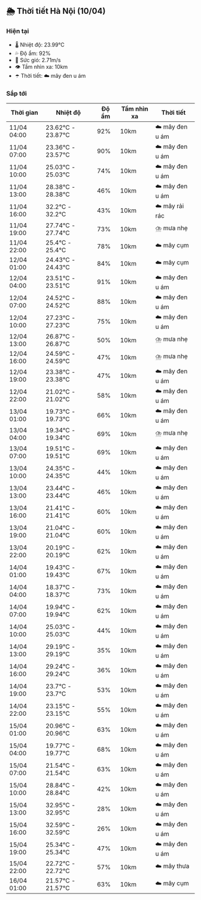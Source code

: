 ## 🌦️ Thời tiết Hà Nội (10/04)

### Hiện tại

- 🌡️ Nhiệt độ: 23.99℃
- 💦 Độ ẩm: 92%
- 💨 Sức gió: 2.71m/s
- 👁️ Tầm nhìn xa: 10km
- ☂️ Thời tiết: ☁️ mây đen u ám

### Sắp tới

| Thời gian | Nhiệt độ | Độ ẩm | Tầm nhìn xa | Thời tiết |
| --- | --- | --- | --- | --- |
| 11/04 04:00 | 23.62℃ - 23.87℃ | 92% | 10km | ☁️ mây đen u ám |
| 11/04 07:00 | 23.36℃ - 23.57℃ | 90% | 10km | ☁️ mây đen u ám |
| 11/04 10:00 | 25.03℃ - 25.03℃ | 74% | 10km | ☁️ mây đen u ám |
| 11/04 13:00 | 28.38℃ - 28.38℃ | 46% | 10km | ☁️ mây đen u ám |
| 11/04 16:00 | 32.2℃ - 32.2℃ | 43% | 10km | ☁️ mây rải rác |
| 11/04 19:00 | 27.74℃ - 27.74℃ | 73% | 10km | ⛈️ mưa nhẹ |
| 11/04 22:00 | 25.4℃ - 25.4℃ | 78% | 10km | ☁️ mây cụm |
| 12/04 01:00 | 24.43℃ - 24.43℃ | 84% | 10km | ☁️ mây cụm |
| 12/04 04:00 | 23.51℃ - 23.51℃ | 91% | 10km | ☁️ mây đen u ám |
| 12/04 07:00 | 24.52℃ - 24.52℃ | 88% | 10km | ☁️ mây đen u ám |
| 12/04 10:00 | 27.23℃ - 27.23℃ | 75% | 10km | ☁️ mây đen u ám |
| 12/04 13:00 | 26.87℃ - 26.87℃ | 50% | 10km | ⛈️ mưa nhẹ |
| 12/04 16:00 | 24.59℃ - 24.59℃ | 47% | 10km | ⛈️ mưa nhẹ |
| 12/04 19:00 | 23.38℃ - 23.38℃ | 47% | 10km | ☁️ mây đen u ám |
| 12/04 22:00 | 21.02℃ - 21.02℃ | 58% | 10km | ☁️ mây đen u ám |
| 13/04 01:00 | 19.73℃ - 19.73℃ | 66% | 10km | ☁️ mây đen u ám |
| 13/04 04:00 | 19.34℃ - 19.34℃ | 69% | 10km | ⛈️ mưa nhẹ |
| 13/04 07:00 | 19.51℃ - 19.51℃ | 69% | 10km | ☁️ mây đen u ám |
| 13/04 10:00 | 24.35℃ - 24.35℃ | 44% | 10km | ☁️ mây đen u ám |
| 13/04 13:00 | 23.44℃ - 23.44℃ | 46% | 10km | ☁️ mây đen u ám |
| 13/04 16:00 | 21.41℃ - 21.41℃ | 60% | 10km | ☁️ mây đen u ám |
| 13/04 19:00 | 21.04℃ - 21.04℃ | 60% | 10km | ☁️ mây đen u ám |
| 13/04 22:00 | 20.19℃ - 20.19℃ | 62% | 10km | ☁️ mây đen u ám |
| 14/04 01:00 | 19.43℃ - 19.43℃ | 67% | 10km | ☁️ mây đen u ám |
| 14/04 04:00 | 18.37℃ - 18.37℃ | 73% | 10km | ☁️ mây đen u ám |
| 14/04 07:00 | 19.94℃ - 19.94℃ | 62% | 10km | ☁️ mây đen u ám |
| 14/04 10:00 | 25.03℃ - 25.03℃ | 44% | 10km | ☁️ mây đen u ám |
| 14/04 13:00 | 29.19℃ - 29.19℃ | 35% | 10km | ☁️ mây đen u ám |
| 14/04 16:00 | 29.24℃ - 29.24℃ | 36% | 10km | ☁️ mây đen u ám |
| 14/04 19:00 | 23.7℃ - 23.7℃ | 53% | 10km | ☁️ mây đen u ám |
| 14/04 22:00 | 23.15℃ - 23.15℃ | 55% | 10km | ☁️ mây đen u ám |
| 15/04 01:00 | 20.96℃ - 20.96℃ | 63% | 10km | ☁️ mây đen u ám |
| 15/04 04:00 | 19.77℃ - 19.77℃ | 68% | 10km | ☁️ mây đen u ám |
| 15/04 07:00 | 21.54℃ - 21.54℃ | 63% | 10km | ☁️ mây đen u ám |
| 15/04 10:00 | 28.84℃ - 28.84℃ | 42% | 10km | ☁️ mây đen u ám |
| 15/04 13:00 | 32.95℃ - 32.95℃ | 28% | 10km | ☁️ mây đen u ám |
| 15/04 16:00 | 32.59℃ - 32.59℃ | 26% | 10km | ☁️ mây đen u ám |
| 15/04 19:00 | 25.34℃ - 25.34℃ | 47% | 10km | ☁️ mây đen u ám |
| 15/04 22:00 | 22.72℃ - 22.72℃ | 57% | 10km | ☁️ mây thưa |
| 16/04 01:00 | 21.57℃ - 21.57℃ | 63% | 10km | ☁️ mây cụm |
